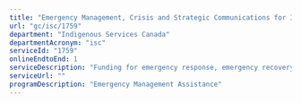 ```yaml
---
title: "Emergency Management, Crisis and Strategic Communications for Indigenous Partners: First Nations Emergency Management Funding"
url: "gc/isc/1759"
department: "Indigenous Services Canada"
departmentAcronym: "isc"
serviceId: "1759"
onlineEndtoEnd: 1
serviceDescription: "Funding for emergency response, emergency recovery, emergency preparedness and emergency non-structural mitigation"
serviceUrl: ""
programDescription: "Emergency Management Assistance"
---
```

